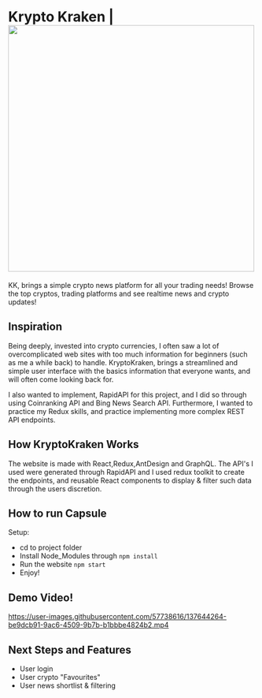 # Krypto Kraken | <img src="https://user-images.githubusercontent.com/57738616/137645369-74d1a8be-a5fb-41ca-a386-7a6ceef15dbb.png" width="500">


 KK, brings a simple crypto news platform for all your trading needs! Browse the top cryptos, trading platforms and see realtime news and crypto updates!

## Inspiration
Being deeply, invested into crypto currencies, I often saw a lot of overcomplicated web sites with too much information for beginners (such as me a while back)
to handle. KryptoKraken, brings a streamlined and simple user interface with the basics information that everyone wants, and will often come looking back for.

I also wanted to implement, RapidAPI for this project, and I did so through using Coinranking API and Bing News Search API. Furthermore, I wanted to practice
my Redux skills, and practice implementing more complex REST API endpoints.

## How KryptoKraken Works

The website is made with React,Redux,AntDesign and GraphQL. The API's I used were generated through RapidAPI and I used redux toolkit to create the endpoints,
and reusable React components to display & filter such data through the users discretion.

## How to run Capsule

Setup:
- cd to project folder
- Install Node_Modules through ```npm install```
- Run the website ```npm start```
- Enjoy!

## Demo Video!

https://user-images.githubusercontent.com/57738616/137644264-be9dcb91-9ac6-4509-9b7b-b1bbbe4824b2.mp4

## Next Steps and Features
- User login
- User crypto "Favourites"
- User news shortlist & filtering



